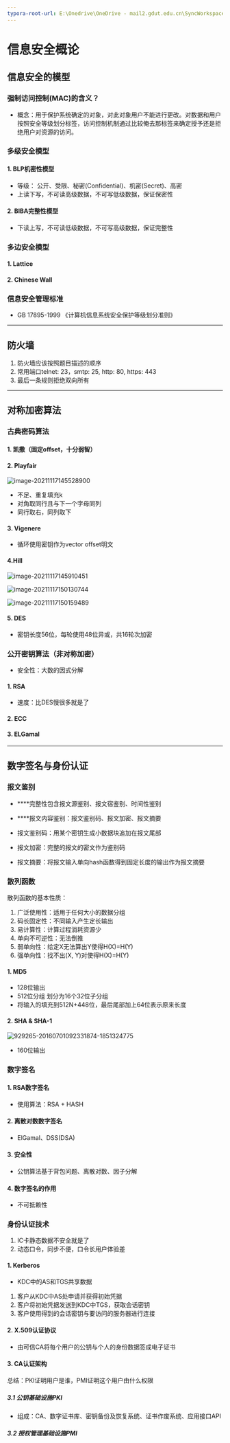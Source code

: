 ```yaml
---
typora-root-url: E:\Onedrive\OneDrive - mail2.gdut.edu.cn\SyncWorkspace\信安临死前\docs\images
---
```


# 信息安全概论

## 信息安全的模型

### 强制访问控制(MAC)的含义？ 

- 概念：用于保护系统确定的对象，对此对象用户不能进行更改。对数据和用户按照安全等级划分标签，访问控制机制通过比较俺去那标签来确定授予还是拒绝用户对资源的访问。

### 多级安全模型

#### 1. BLP机密性模型

- 等级： 公开、受限、秘密(Confidential)、机密(Secret)、高密
- 上读下写，不可读高级数据，不可写低级数据，保证保密性

#### 2. BIBA完整性模型

- 下读上写，不可读低级数据，不可写高级数据，保证完整性

### 多边安全模型

#### 1. Lattice

#### 2. Chinese Wall

### 信息安全管理标准

- GB 17895-1999 《计算机信息系统安全保护等级划分准则》

------



## 防火墙

1. 防火墙应该按照题目描述的顺序
2. 常用端口telnet: 23，smtp: 25, http: 80, https: 443
3. 最后一条规则拒绝双向所有

------



## 对称加密算法

### 古典密码算法

#### 1. 凯撒（固定offset，十分弱智）

#### 2. Playfair



![image-20211117145528900](image-20211117145528900.png)

- 不足、重复填充k
- 对角取同行且与下一个字母同列
- 同行取右，同列取下

#### 3. Vigenere 

- 循环使用密钥作为vector offset明文

#### 4.Hill



![image-20211117145910451](image-20211117145910451.png)



![image-20211117150130744](image-20211117150130744.png)

![image-20211117150159489](image-20211117150159489.png)

#### 5. DES

- 密钥长度56位，每轮使用48位异或，共16轮次加密

### 公开密钥算法（非对称加密）

- 安全性：大数的因式分解

#### 1. RSA

- 速度：比DES慢很多就是了

#### 2. ECC

#### 3. ELGamal

------



## 数字签名与身份认证

### 报文鉴别

- ****完整性包含报文源鉴别、报文宿鉴别、时间性鉴别
- ****报文内容鉴别：报文鉴别码、报文加密、报文摘要

- 报文鉴别码：用某个密钥生成小数据块追加在报文尾部
- 报文加密：完整的报文的密文作为鉴别码
- 报文摘要：将报文输入单向hash函数得到固定长度的输出作为报文摘要

### 散列函数

散列函数的基本性质：

1. 广泛使用性：适用于任何大小的数据分组
2. 码长固定性：不同输入产生定长输出
3. 易计算性：计算过程消耗资源少
4. 单向不可逆性：无法倒推
5. 弱单向性：给定X无法算出Y使得H(X)=H(Y)
6. 强单向性：找不出(X, Y)对使得H(X)=H(Y)

#### 1. MD5 

- 128位输出 
- 512位分组 划分为16个32位子分组
- 将输入的填充到512N+448位，最后尾部加上64位表示原来长度

#### 2. SHA & SHA-1 

![929265-20160701092331874-1851324775](929265-20160701092331874-1851324775.png)

- 160位输出 

### 数字签名

#### 1. RSA数字签名

- 使用算法：RSA + HASH 

#### 2. 离散对数数字签名

- ElGamal、DSS(DSA)

#### 3. 安全性

- 公钥算法基于背包问题、离散对数、因子分解

#### 4. 数字签名的作用

- 不可抵赖性

### 身份认证技术

1. IC卡静态数据不安全就是了
2. 动态口令，同步不便，口令长用户体验差

#### 1. Kerberos

- KDC中的AS和TGS共享数据

1. 客户从KDC中AS处申请并获得初始凭据
2. 客户将初始凭据发送到KDC中TGS，获取会话密钥
3. 客户使用得到的会话密钥与要访问的服务器进行连接

#### 2. X.509认证协议 

- 由可信CA将每个用户的公钥与个人的身份数据签成电子证书

#### 3. CA认证架构

总结：PKI证明用户是谁，PMI证明这个用户由什么权限

##### 3.1 公钥基础设施PKI

- 组成：CA、数字证书库、密钥备份及恢复系统、证书作废系统、应用接口API

##### 3.2 授权管理基础设施PMI

